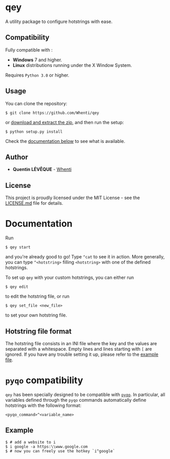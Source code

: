 # qey
A utility package to configure hotstrings with ease.

## Compatibility
Fully compatible with :

- **Windows** 7 and higher.
- **Linux** distributions running under the X Window System.

Requires `Python 3.0` or higher.

## Usage
You can clone the repository:
```
$ git clone https://github.com/Whenti/qey
```
or [download and extract the zip](https://github.com/Whenti/qey/archive/master.zip), and then run the setup:
```
$ python setup.py install
```

Check the [documentation below](https://github.com/Whenti/qey#Documentation) to see what is available.

## Author

* **Quentin LÉVÊQUE** - [Whenti](https://github.com/Whenti)

## License
This project is proudly licensed under the MIT License - see the [LICENSE.md](LICENSE.md) file for details.

# Documentation

Run
```
$ qey start
```
and you're already good to go! Type `^cat` to see it in action. More generally, you can type `^<hotstring>` filling `<hotstring>` with one of the defined hotstrings.

To set up `qey` with your custom hotstrings, you can either run
```
$ qey edit
```
to edit the hotstring file, or run
```
$ qey set_file <new_file>
```
to set your own hotstring file.

## Hotstring file format

The hotstring file consists in an INI file where the key and the values are separated with a whitespace. Empty lines and lines starting with `[` are ignored. If you have any trouble setting it up, please refer to the [example file](hotstring_file_example.ini).

# `pyqo` compatibility

`qey` has been specially designed to be compatible with [`pyqo`](https://github.com/Whenti/pyqo). In particular, all variables defined through the `pyqo` commands automatically define hotstrings with the following format:
```
<pyqo_command>^<variable_name>
```

## Example
```
$ # add a website to i
$ i google -a https:\\www.google.com
$ # now you can freely use the hotkey `i^google`
```
